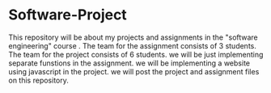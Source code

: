 # Software-Project
This repository will be about my projects and assignments in the "software engineering" course .
The team for the assignment consists of 3 students.
The team for the project consists of 6 students.
we will be just implementing separate funstions in the assignment.
we will be implementing a website using javascript in the project.
we will post the project and assignment files on this repository. 
